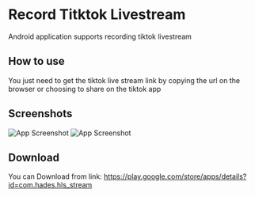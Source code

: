 
# Record Titktok Livestream

Android application supports recording tiktok livestream


## How to use
You just need to get the tiktok live stream link by copying the url on the browser or choosing to share on the tiktok app
## Screenshots
![App Screenshot](https://iili.io/3wkEejI.jpg)
![App Screenshot](https://iili.io/3wkEkQt.jpg)


## Download
You can Download from link: https://play.google.com/store/apps/details?id=com.hades.hls_stream
